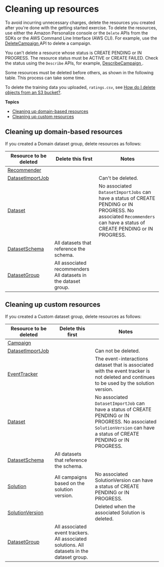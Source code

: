 # Cleaning up resources<a name="gs-cleanup"></a>

To avoid incurring unnecessary charges, delete the resources you created after you're done with the getting started exercise\. To delete the resources, use either the Amazon Personalize console or the `Delete` APIs from the SDKs or the AWS Command Line Interface \(AWS CLI\)\. For example, use the [ DeleteCampaign ](API_DeleteCampaign.md) API to delete a campaign\.

You can't delete a resource whose status is CREATE PENDING or IN PROGRESS\. The resource status must be ACTIVE or CREATE FAILED\. Check the status using the `Describe` APIs, for example, [ DescribeCampaign ](API_DescribeCampaign.md)\.

Some resources must be deleted before others, as shown in the following table\. This process can take some time\.

To delete the training data you uploaded, `ratings.csv`, see [How do I delete objects from an S3 bucket?](https://docs.aws.amazon.com/AmazonS3/latest/user-guide/delete-objects.html)\.

**Topics**
+ [Cleaning up domain\-based resources](#cleaning-up-domain-resources)
+ [Cleaning up custom resources](#cleaning-up-custom-resources)

## Cleaning up domain\-based resources<a name="cleaning-up-domain-resources"></a>

If you created a Domain dataset group, delete resources as follows:


| Resource to be deleted | Delete this first | Notes | 
| --- | --- | --- | 
| [ Recommender ](API_Recommender.md) |  |  | 
| [ DatasetImportJob ](API_DatasetImportJob.md) |  | Can't be deleted\. | 
| [ Dataset ](API_Dataset.md) |  |  No associated `DatasetImportJobs` can have a status of CREATE PENDING or IN PROGRESS\. No associated `Recommenders` can have a status of CREATE PENDING or IN PROGRESS\.  | 
| [ DatasetSchema ](API_DatasetSchema.md) | All datasets that reference the schema\. |  | 
| [ DatasetGroup ](API_DatasetGroup.md) |  All associated recommenders All datasets in the dataset group\.  | 

## Cleaning up custom resources<a name="cleaning-up-custom-resources"></a>

If you created a Custom dataset group, delete resources as follows:


| Resource to be deleted | Delete this first | Notes | 
| --- | --- | --- | 
| [ Campaign ](API_Campaign.md) |  |  | 
| [ DatasetImportJob ](API_DatasetImportJob.md) |  | Can not be deleted\. | 
| [ EventTracker ](API_EventTracker.md) |  | The event\-interactions dataset that is associated with the event tracker is not deleted and continues to be used by the solution version\. | 
| [ Dataset ](API_Dataset.md) |  |  No associated `DatasetImportJob` can have a status of CREATE PENDING or IN PROGRESS\. No associated `SolutionVersion` can have a status of CREATE PENDING or IN PROGRESS\.  | 
| [ DatasetSchema ](API_DatasetSchema.md) | All datasets that reference the schema\. |  | 
| [ Solution ](API_Solution.md) | All campaigns based on the solution version\. | No associated SolutionVersion can have a status of CREATE PENDING or IN PROGRESS\. | 
| [ SolutionVersion ](API_SolutionVersion.md) |  | Deleted when the associated Solution is deleted\. | 
| [ DatasetGroup ](API_DatasetGroup.md) |  All associated event trackers\. All associated solutions\. All datasets in the dataset group\.  |  | 